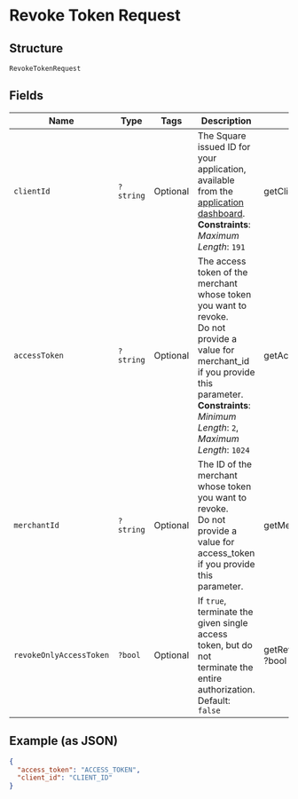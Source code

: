
# Revoke Token Request

## Structure

`RevokeTokenRequest`

## Fields

| Name | Type | Tags | Description | Getter | Setter |
|  --- | --- | --- | --- | --- | --- |
| `clientId` | `?string` | Optional | The Square issued ID for your application, available from the<br>[application dashboard](https://connect.squareup.com/apps).<br>**Constraints**: *Maximum Length*: `191` | getClientId(): ?string | setClientId(?string clientId): void |
| `accessToken` | `?string` | Optional | The access token of the merchant whose token you want to revoke.<br>Do not provide a value for merchant_id if you provide this parameter.<br>**Constraints**: *Minimum Length*: `2`, *Maximum Length*: `1024` | getAccessToken(): ?string | setAccessToken(?string accessToken): void |
| `merchantId` | `?string` | Optional | The ID of the merchant whose token you want to revoke.<br>Do not provide a value for access_token if you provide this parameter. | getMerchantId(): ?string | setMerchantId(?string merchantId): void |
| `revokeOnlyAccessToken` | `?bool` | Optional | If `true`, terminate the given single access token, but do not<br>terminate the entire authorization.<br>Default: `false` | getRevokeOnlyAccessToken(): ?bool | setRevokeOnlyAccessToken(?bool revokeOnlyAccessToken): void |

## Example (as JSON)

```json
{
  "access_token": "ACCESS_TOKEN",
  "client_id": "CLIENT_ID"
}
```

